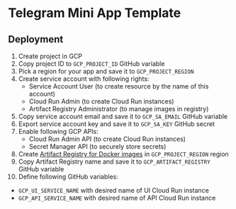 # Telegram Mini App Template
## Deployment
1. Create project in GCP
2. Copy project ID to `GCP_PROJECT_ID` GitHub variable
3. Pick a region for your app and save it to `GCP_PROJECT_REGION`
4. Create service account with following rights:
   - Service Account User (to create resource by the name of this account)
   - Cloud Run Admin (to create Cloud Run instances)
   - Artifact Registry Administrator (to manage images in registry)
5. Copy service account email and save it to `GCP_SA_EMAIL` GitHub variable
6. Export service account key and save it to `GCP_SA_KEY` GitHub secret
7. Enable following GCP APIs:
   - Cloud Run Admin API (to create Cloud Run instances)
   - Secret Manager API (to securely store secrets)
8. Create [Artifact Registry for Docker images](https://cloud.google.com/artifact-registry/docs/docker/store-docker-container-images#create) in `GCP_PROJECT_REGION` region
9. Copy Artifact Registry name and save it to `GCP_ARTIFACT_REGISTRY` GitHub variable
10. Define following GitHub variables:
   - `GCP_UI_SERVICE_NAME` with desired name of UI Cloud Run instance 
   - `GCP_API_SERVICE_NAME` with desired name of API Cloud Run instance 